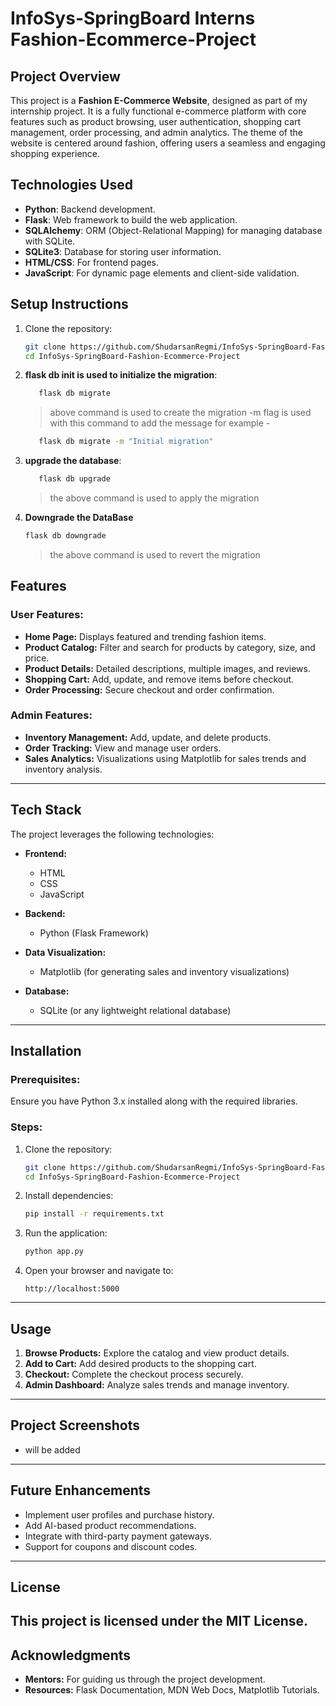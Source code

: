 # InfoSys-SpringBoard Interns Fashion-Ecommerce-Project

## Project Overview  
This project is a **Fashion E-Commerce Website**, designed as part of my internship project. It is a fully functional e-commerce platform with core features such as product browsing, user authentication, shopping cart management, order processing, and admin analytics. The theme of the website is centered around fashion, offering users a seamless and engaging shopping experience.


## Technologies Used

- **Python**: Backend development.
- **Flask**: Web framework to build the web application.
- **SQLAlchemy**: ORM (Object-Relational Mapping) for managing database with SQLite.
- **SQLite3**: Database for storing user information.
- **HTML/CSS**: For frontend pages.
- **JavaScript**: For dynamic page elements and client-side validation.

## Setup Instructions

1. Clone the repository:  
   ```bash  
   git clone https://github.com/ShudarsanRegmi/InfoSys-SpringBoard-Fashion-Ecommerce-Project.git
   cd InfoSys-SpringBoard-Fashion-Ecommerce-Project
   ```  
   
2. **flask db init is used to initialize the migration**:
   ```bash
      flask db migrate
   ```
   >above command is used to create the migration -m flag is used with this command to add the message for example - 
   ```bash
      flask db migrate -m "Initial migration"
   ```

3. **upgrade the database**:
   
   ```bash
      flask db upgrade
   ```
   >the above command is used to apply the migration

4. **Downgrade the DataBase** 
    
   ```bash 
   flask db downgrade
   ```
   
   > the above command is used to revert the migration

## Features  
### User Features:  
- **Home Page:** Displays featured and trending fashion items.  
- **Product Catalog:** Filter and search for products by category, size, and price.  
- **Product Details:** Detailed descriptions, multiple images, and reviews.  
- **Shopping Cart:** Add, update, and remove items before checkout.  
- **Order Processing:** Secure checkout and order confirmation.  

### Admin Features:  
- **Inventory Management:** Add, update, and delete products.  
- **Order Tracking:** View and manage user orders.  
- **Sales Analytics:** Visualizations using Matplotlib for sales trends and inventory analysis.  

---

## Tech Stack  
The project leverages the following technologies:  
- **Frontend:**  
  - HTML  
  - CSS  
  - JavaScript  

- **Backend:**  
  - Python (Flask Framework)  

- **Data Visualization:**  
  - Matplotlib (for generating sales and inventory visualizations)  

- **Database:**  
  - SQLite (or any lightweight relational database)  

---

## Installation  
### Prerequisites:  
Ensure you have Python 3.x installed along with the required libraries.  

### Steps:  
1. Clone the repository:  
   ```bash  
   git clone https://github.com/ShudarsanRegmi/InfoSys-SpringBoard-Fashion-Ecommerce-Project.git
   cd InfoSys-SpringBoard-Fashion-Ecommerce-Project
   ```  

2. Install dependencies:  
   ```bash  
   pip install -r requirements.txt  
   ```  

3. Run the application:  
   ```bash  
   python app.py  
   ```  

4. Open your browser and navigate to:  
   ```
   http://localhost:5000  
   ```  

---

## Usage  
1. **Browse Products:** Explore the catalog and view product details.  
2. **Add to Cart:** Add desired products to the shopping cart.  
3. **Checkout:** Complete the checkout process securely.  
4. **Admin Dashboard:** Analyze sales trends and manage inventory.  

---

## Project Screenshots  
- will be added

---

## Future Enhancements  
- Implement user profiles and purchase history.  
- Add AI-based product recommendations.  
- Integrate with third-party payment gateways.  
- Support for coupons and discount codes.  

---

## License  
This project is licensed under the MIT License.  
---

## Acknowledgments  
- **Mentors:** For guiding us through the project development.  
- **Resources:** Flask Documentation, MDN Web Docs, Matplotlib Tutorials.  

